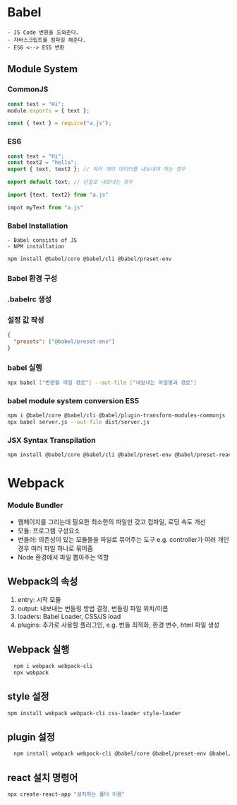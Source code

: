 # Babel

    - JS Code 변환을 도와준다.
    - 자바스크립트를 컴파일 해준다.
    - ES6 <--> ES5 변환

## Module System

### CommonJS

```js
const text = "Hi";
module.exports = { text };
```

```js
const { text } = require("a.js");
```

### ES6

```js
const text = "Hi";
const text2 = "hello";
export { text, text2 }; // 여러 개의 데이터를 내보내야 하는 경우

export default text; // 단일로 내보내는 경우
```

```js
import {text, text2} from "a.js"

impot myText from "a.js"
```

### Babel Installation

    - Babel consists of JS
    - NPM installation

```sh
npm install @babel/core @babel/cli @babel/preset-env
```

### Babel 환경 구성

### .babelrc 생성

### 설정 값 작성

```json
{
  "presets": ["@babel/preset-env"]
}
```

### babel 실행

```sh
npx babel ["변환할 파일 경로"] --out-file ["내보내는 파일명과 경로"]
```

### babel module system conversion ES5

```sh
npm i @babel/core @babel/cli @babel/plugin-transform-modules-commonjs
npx babel server.js --out-file dist/server.js
```

### JSX Syntax Transpilation

```sh
npm install @babel/core @babel/cli @babel/preset-env @babel/preset-react
```

# Webpack

### Module Bundler

- 웹페이지를 그리는데 필요한 최소한의 파일만 갖고 컴파일, 로딩 속도 개선
- 모듈: 프로그램 구성요소
- 번들러: 의존성이 있는 모듈들을 파일로 묶어주는 도구 e.g. controller가 여러 개인 경우 여러 파일 하나로 묶어줌
- Node 환경에서 파일 뽑아주는 역할

## Webpack의 속성

1. entry: 시작 모듈
2. output: 내보내는 번들링 방법 결정, 번들링 파일 위치/이름
3. loaders: Babel Loader, CSS/JS load
4. plugins: 추가로 사용할 플러그인, e.g. 번들 최적화, 환경 변수, html 파일 생성

## Webpack 실행

```sh
  npm i webpack webpack-cli
  npx webpack
```

## style 설정

```sh
npm install webpack webpack-cli css-loader style-loader
```

## plugin 설정

```sh
  npm install webpack webpack-cli @babel/core @babel/preset-env @babel/preset-react babel-loader html-webpack-plugin react react-dom
```

## react 설치 명령어

```sh
npx create-react-app "설치하는 폴더 이름"
```
